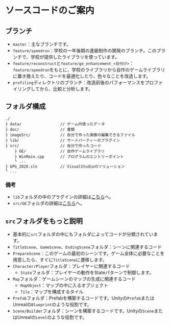 # ソースコードのご案内

## ブランチ

* `master`：主なブランチです。
* `feature/speedrun`：学校の一年後期の進級制作の開発のブランチ。このブランチで、学校が提供したライブラリを使っています。
* `feature/reconstruct`と`feature/ge_enhancement_<日付け>`：`feature/speedrun`をもとに、学校のライブラリから自作のゲームライブラリに置き換えたり、コードを最適化したり、色々なことを改造します。
* `profiling`ディレクトリのブランチ：改造前後のパフォーマンスをプロファイリングしてから、比較と分析します。

## フォルダ構成

```
./
├ data/					// ゲーム内使ったデータ
├ doc/					// 書類
├ imageSrc/				// 自分で作った画像の編集できるファイル
├ lib/					// サードパーティーのプラグイン
├ src/					// 自分で作ったコード
	├ GE/				// 自作ゲームライブラリ
	├ WinMain.cpp		// プログラムのエントリーポイント
	└ ...
├ GPG_2020.sln			// VisualStudioのソリューション
└ ...
```

### 備考

* `lib`フォルダの中のプラグインの詳細は[こちら](../doc/PluginDependency.md)へ。
* `src/GE`フォルダの詳細は[こちら](../doc/GameLibraryDetails.md)へ。

## `src`フォルダをもっと説明

* 基本的に`src`フォルダの中にもフォルダによってコードが分類されています。
* `TitleScene`、`GameScene`、`EndingScene`フォルダ：シーンに関連するコード
* `PrepareScene`：このゲームの最初のシーンです。ゲーム全体に必要なことを用意したら、すぐに`TitleScene`に遷移します。
* `Character/Player`フォルダ：プレイヤーに関連するコード
	* `State`フォルダ：プレイヤーの動作をStateパターンで制御します。
* `Map`フォルダ：ゲームシーンのマップの生成に関連するコード
	* `MapObject`：マップの中に入るオブジェクト
	* `Tile`：マップを構成するタイル
* `Prefab`フォルダ：Prefabを構築するコードです。Unityの`Prefab`またはUnrealの`Blueprint`のような役割です。
* `Scene/Builder`フォルダ：シーンを構築するコードです。Unityの`Scene`またはUnrealの`Level`のような役割です。